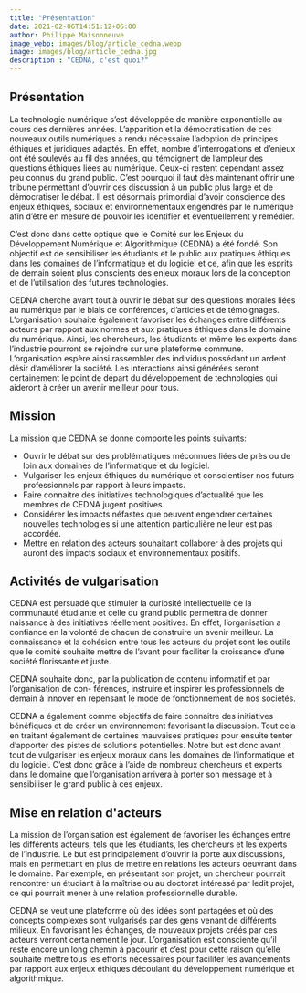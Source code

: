```yaml
---
title: "Présentation"
date: 2021-02-06T14:51:12+06:00
author: Philippe Maisonneuve
image_webp: images/blog/article_cedna.webp
image: images/blog/article_cedna.jpg
description : "CEDNA, c'est quoi?"
---
```


## Présentation

La technologie numérique s’est développée de manière exponentielle au cours des dernières années. L’apparition et la démocratisation de ces nouveaux outils numériques a rendu nécessaire l’adoption de principes éthiques et juridiques adaptés. En effet, nombre d’interrogations et d’enjeux ont été soulevés au fil des années, qui témoignent de l’ampleur des questions éthiques liées au numérique. Ceux-ci restent cependant assez peu connus du grand public. C’est pourquoi il faut dès maintenant offrir une tribune permettant d’ouvrir ces discussion à un public plus large et de démocratiser le débat. Il est désormais primordial d’avoir conscience des enjeux éthiques, sociaux et environnementaux engendrés par le numérique afin d’être en mesure de pouvoir les identifier et éventuellement y remédier.

C’est donc dans cette optique que le Comité sur les Enjeux du Développement Numérique et Algorithmique (CEDNA) a été fondé. Son objectif est de sensibiliser les étudiants et le public aux pratiques éthiques dans les domaines de l’informatique et du logiciel et ce, afin que les esprits de demain soient plus conscients des enjeux moraux lors de la conception et de l’utilisation des futures technologies.

CEDNA cherche avant tout à ouvrir le débat sur des questions morales liées au numérique par le biais de conférences, d’articles et de témoignages. L’organisation souhaite également favoriser les échanges entre différents acteurs par rapport aux normes et aux pratiques éthiques dans le domaine du numérique. Ainsi, les chercheurs, les étudiants et même les experts dans l’industrie pourront se rejoindre sur une plateforme commune. L’organisation espère ainsi rassembler des individus possédant un ardent désir d’améliorer la société. Les interactions ainsi générées seront certainement le point de départ du développement de technologies qui aideront à créer un avenir meilleur pour tous.

## Mission
La mission que CEDNA se donne comporte les points suivants:
- Ouvrir le débat sur des problématiques méconnues liées de près ou de loin aux domaines de l’informatique et du logiciel.
- Vulgariser les enjeux éthiques du numérique et conscientiser nos futurs professionnels par rapport à leurs impacts.
- Faire connaitre des initiatives technologiques d’actualité que les membres de CEDNA jugent positives.
- Considérer les impacts néfastes que peuvent engendrer certaines nouvelles technologies si une attention particulière ne leur est pas accordée.
- Mettre en relation des acteurs souhaitant collaborer à des projets qui auront des impacts sociaux et environnementaux positifs.

## Activités de vulgarisation

CEDNA est persuadé que stimuler la curiosité intellectuelle de la communauté étudiante et celle du grand public permettra de donner naissance à des initiatives réellement positives. En effet, l’organisation a confiance en la volonté de chacun de construire un avenir meilleur. La connaissance et la cohésion entre tous les acteurs du projet sont les outils que le comité souhaite mettre de l’avant pour faciliter la croissance d’une société florissante et juste.

CEDNA souhaite donc, par la publication de contenu informatif et par l’organisation de con- férences, instruire et inspirer les professionnels de demain à innover en repensant le mode de fonctionnement de nos sociétés.

CEDNA a également comme objectifs de faire connaitre des initiatives bénéfiques et de créer un environnement favorisant la discussion. Tout cela en traitant également de certaines mauvaises pratiques pour ensuite tenter d’apporter des pistes de solutions potentielles. Notre but est donc avant tout de vulgariser les enjeux moraux dans les domaines de l’informatique et du logiciel. C’est donc grâce à l’aide de nombreux chercheurs et experts dans le domaine que l’organisation arrivera à porter son message et à sensibiliser le grand public à ces enjeux.

## Mise en relation d'acteurs

La mission de l’organisation est également de favoriser les échanges entre les différents acteurs, tels que les étudiants, les chercheurs et les experts de l’industrie. Le but est principalement d’ouvrir la porte aux discussions, mais en permettant en plus de mettre en relations les acteurs oeuvrant dans le domaine. Par exemple, en présentant son projet, un chercheur pourrait rencontrer un étudiant à la maîtrise ou au doctorat intéressé par ledit projet, ce qui pourrait mener à une relation professionnelle durable.

CEDNA se veut une plateforme où des idées sont partagées et où des concepts complexes sont vulgarisés par des gens venant de différents milieux. En favorisant les échanges, de nouveaux projets créés par ces acteurs verront certainement le jour. L’organisation est consciente qu’il reste encore un long chemin à pacourir et c’est pour cette raison qu’elle souhaite mettre tous les efforts nécessaires pour faciliter les avancements par rapport aux enjeux éthiques découlant du développement numérique et algorithmique.